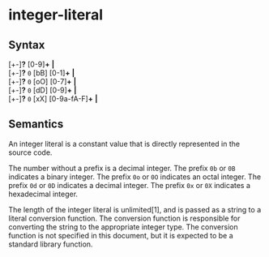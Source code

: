 # integer-literal

## Syntax

\[+-\]__?__ \[0-9\]__+__ __|__\
\[+-\]__?__ `0` \[bB\] \[0-1\]__+__ __|__\
\[+-\]__?__ `0` \[oO\] \[0-7\]__+__ __|__\
\[+-\]__?__ `0` \[dD\] \[0-9\]__+__ __|__\
\[+-\]__?__ `0` \[xX\] \[0-9a-fA-F\]__+__ __|__

## Semantics
An integer literal is a constant value that is directly represented in the source code.

The number without a prefix is a decimal integer. The prefix `0b` or `0B`
indicates a binary integer. The prefix `0o` or `0O` indicates an octal integer.
The prefix `0d` or `0D` indicates a decimal integer. The prefix `0x` or `0X`
indicates a hexadecimal integer.

The length of the integer literal is unlimited[1], and is passed as a string to
a literal conversion function. The conversion function is responsible for
converting the string to the appropriate integer type. The conversion function
is not specified in this document, but it is expected to be a standard library
function.

